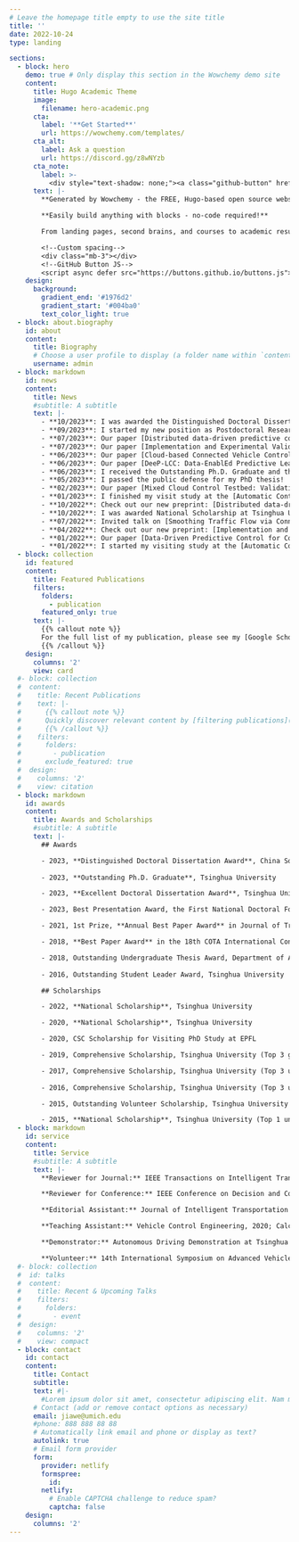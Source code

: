 ```yaml
---
# Leave the homepage title empty to use the site title
title: ''
date: 2022-10-24
type: landing

sections:
  - block: hero
    demo: true # Only display this section in the Wowchemy demo site
    content:
      title: Hugo Academic Theme
      image:
        filename: hero-academic.png
      cta:
        label: '**Get Started**'
        url: https://wowchemy.com/templates/
      cta_alt:
        label: Ask a question
        url: https://discord.gg/z8wNYzb
      cta_note:
        label: >-
          <div style="text-shadow: none;"><a class="github-button" href="https://github.com/wowchemy/wowchemy-hugo-themes" data-icon="octicon-star" data-size="large" data-show-count="true" aria-label="Star">Star Wowchemy Website Builder</a></div><div style="text-shadow: none;"><a class="github-button" href="https://github.com/wowchemy/starter-hugo-academic" data-icon="octicon-star" data-size="large" data-show-count="true" aria-label="Star">Star the Academic template</a></div>
      text: |-
        **Generated by Wowchemy - the FREE, Hugo-based open source website builder trusted by 500,000+ sites.**

        **Easily build anything with blocks - no-code required!**

        From landing pages, second brains, and courses to academic resumés, conferences, and tech blogs.

        <!--Custom spacing-->
        <div class="mb-3"></div>
        <!--GitHub Button JS-->
        <script async defer src="https://buttons.github.io/buttons.js"></script>
    design:
      background:
        gradient_end: '#1976d2'
        gradient_start: '#004ba0'
        text_color_light: true
  - block: about.biography
    id: about
    content:
      title: Biography
      # Choose a user profile to display (a folder name within `content/authors/`)
      username: admin
  - block: markdown
    id: news
    content:
      title: News
      #subtitle: A subtitle
      text: |-
        - **10/2023**: I was awarded the Distinguished Doctoral Dissertation Award from [China Society of Automotive Engineers (China SAE)](https://www.sae-china.org/).
        - **09/2023**: I started my new position as Postdoctoral Research Fellow in the [Michigan Traffic Lab](https://traffic.engin.umich.edu/) of the University of Michigan, Ann Arbor, working with [Prof. Henry X. Liu](https://traffic.engin.umich.edu/).
        - **07/2023**: Our paper [Distributed data-driven predictive control for cooperatively smoothing mixed traffic flow](https://arxiv.org/abs/2210.13171) was accepted for publication in Transportation Research Part C.
        - **07/2023**: Our paper [Implementation and Experimental Validation of Data-Driven Predictive Control for Dissipating Stop-and-Go Waves in Mixed Traffic](https://arxiv.org/abs/2204.03747) was accepted for publication in the IEEE Internet of Things Journal.
        - **06/2023**: Our paper [Cloud-based Connected Vehicle Control under Time-Varying Delay: Stability Analysis and Controller Synthesis](https://ieeexplore.ieee.org/document/10159455) was accepted for publication in the IEEE Transactions on Vehicular Technology.
        - **06/2023**: Our paper [DeeP-LCC: Data-EnablEd Predictive Leading Cruise Control in Mixed Traffic Flow](https://arxiv.org/abs/2203.10639) was accepted for publication in the IEEE Transactions on Control Systems Technology.
        - **06/2023**: I received the Outstanding Ph.D. Graduate and the Excellent Doctoral Dissertation Award from Tsinghua University.
        - **05/2023**: I passed the public defense for my PhD thesis!
        - **02/2023**: Our paper [Mixed Cloud Control Testbed: Validating Vehicle-Road-Cloud Integration via Mixed Digital Twin](https://arxiv.org/abs/2212.02007) was accepted for publication in the IEEE Transactions on Intelligent Vehicles.
        - **01/2023**: I finished my visit study at the [Automatic Control Laboratory](https://www.epfl.ch/labs/la/) of EPFL. Great thanks to [Prof. Colin Jones](https://people.epfl.ch/colin.jones) for hosting me and all the colleagues in the lab for helping me through the past year!
        - **10/2022**: Check out our new preprint: [Distributed data-driven predictive control for cooperatively smoothing mixed traffic flow](https://arxiv.org/abs/2210.13171).
        - **10/2022**: I was awarded National Scholarship at Tsinghua University.
        - **07/2022**: Invited talk on [Smoothing Traffic Flow via Connected and Autonomous Vehicles](https://wangjw18.github.io/files/2022-EPFL-Smoothing-Traffic.pdf) at the EPFL, hosted by Prof. [Maryam Kamgarpour](https://people.epfl.ch/maryam.kamgarpour?lang=en).
        - **04/2022**: Check out our new preprint: [Implementation and Experimental Validation of Data-Driven Predictive Control for Dissipating Stop-and-Go Waves in Mixed Traffic](https://arxiv.org/abs/2204.03747), and the two videos on the experiments: [Video 1](https://www.youtube.com/watch?v=ZZ2cWhapqpc) and [Video 2](https://www.youtube.com/watch?v=YhxCZImcZL4).
        - **01/2022**: Our paper [Data-Driven Predictive Control for Connected and Autonomous Vehicles in Mixed Traffic](https://arxiv.org/abs/2110.10097) was accepted to 2022 American Control Conference.
        - **01/2022**: I started my visiting study at the [Automatic Control Laboratory](https://www.epfl.ch/labs/la/) in [EPFL](https://www.epfl.ch/en/) (École Polytechnique Fédérale de Lausanne), advised by [Prof. Colin Jones](https://people.epfl.ch/colin.jones)!
  - block: collection
    id: featured
    content:
      title: Featured Publications
      filters:
        folders:
          - publication
        featured_only: true
      text: |-
        {{% callout note %}}
        For the full list of my publication, please see my [Google Scholar](https://scholar.google.com/citations?user=XXFHGDEAAAAJ&hl=en) page.
        {{% /callout %}}
    design:
      columns: '2'
      view: card
  #- block: collection
  #  content:
  #    title: Recent Publications
  #    text: |-
  #      {{% callout note %}}
  #      Quickly discover relevant content by [filtering publications](./publication/).
  #      {{% /callout %}}
  #    filters:
  #      folders:
  #        - publication
  #      exclude_featured: true
  #  design:
  #    columns: '2'
  #    view: citation
  - block: markdown
    id: awards
    content:
      title: Awards and Scholarships
      #subtitle: A subtitle
      text: |-
        ## Awards

        - 2023, **Distinguished Doctoral Dissertation Award**, China Society of Automotive Engineers
        
        - 2023, **Outstanding Ph.D. Graduate**, Tsinghua University

        - 2023, **Excellent Doctoral Dissertation Award**, Tsinghua University

        - 2023, Best Presentation Award, the First National Doctoral Forum by China Society of Automotive Engineers

        - 2021, 1st Prize, **Annual Best Paper Award** in Journal of Transport Information and Safety

        - 2018, **Best Paper Award** in the 18th COTA International Conference for Transportation Professionals

        - 2018, Outstanding Undergraduate Thesis Award, Department of Automotive Engineering at Tsinghua University
        
        - 2016, Outstanding Student Leader Award, Tsinghua University

        ## Scholarships

        - 2022, **National Scholarship**, Tsinghua University

        - 2020, **National Scholarship**, Tsinghua University

        - 2020, CSC Scholarship for Visiting PhD Study at EPFL

        - 2019, Comprehensive Scholarship, Tsinghua University (Top 3 graduates in year 1)

        - 2017, Comprehensive Scholarship, Tsinghua University (Top 3 undergraduates in year 3)
        
        - 2016, Comprehensive Scholarship, Tsinghua University (Top 3 undergraduates in year 2)

        - 2015, Outstanding Volunteer Scholarship, Tsinghua University

        - 2015, **National Scholarship**, Tsinghua University (Top 1 undergraduate in year 1)
  - block: markdown
    id: service
    content:
      title: Service
      #subtitle: A subtitle
      text: |-
        **Reviewer for Journal:** IEEE Transactions on Intelligent Transportation Systems; Transportation Research Part C Emerging Technologies; IEEE Internet of Things Journal; IEEE Transactions on Intelligent Vehicles; IEEE Transactions on Control Systems Technology; IEEE Transactions on Control of Network Systems; IEEE Transactions on Vehicular Technology; Transportation Science; IET Intelligent Transport Systems;  Automotive Innovation; Optimal Control, Applications and Methods; International Journal of Systems Science; Asian Journal of Control; ACM Transactions on Cyber-Physical Systems; Journal of the Franklin Institute.

        **Reviewer for Conference:** IEEE Conference on Decision and Control (CDC); IFAC World Congress (IFAC); American Control Conference (ACC); International Symposium on Transportation and Traffic Theory (ISTTT); Learning for Dynamics and Control (L4DC); IEEE International Conference on Intelligent Transportation (ITSC); IEEE Intelligent Vehicles Symposium (IV); ACM/IEEE International Conference on Cyber-Physical Systems (ICCPS); COTA International Conference for Transportation Professionals (CICTP); ITS World Congress (ITSW); Modeling, Estimation and Control Conference (MECC).

        **Editorial Assistant:** Journal of Intelligent Transportation Systems.

        **Teaching Assistant:** Vehicle Control Engineering, 2020; Calculus, 2020.

        **Demonstrator:** Autonomous Driving Demonstration at Tsinghua University, 2018-2020.

        **Volunteer:** 14th International Symposium on Advanced Vehicle Control (AVEC).
  #- block: collection
  #  id: talks
  #  content:
  #    title: Recent & Upcoming Talks
  #    filters:
  #      folders:
  #        - event
  #  design:
  #    columns: '2'
  #    view: compact
  - block: contact
    id: contact
    content:
      title: Contact
      subtitle:
      text: #|-
        #Lorem ipsum dolor sit amet, consectetur adipiscing elit. Nam mi diam, venenatis ut magna et, vehicula efficitur enim.
      # Contact (add or remove contact options as necessary)
      email: jiawe@umich.edu
      #phone: 888 888 88 88
      # Automatically link email and phone or display as text?
      autolink: true
      # Email form provider
      form:
        provider: netlify
        formspree:
          id:
        netlify:
          # Enable CAPTCHA challenge to reduce spam?
          captcha: false
    design:
      columns: '2'
---
```

